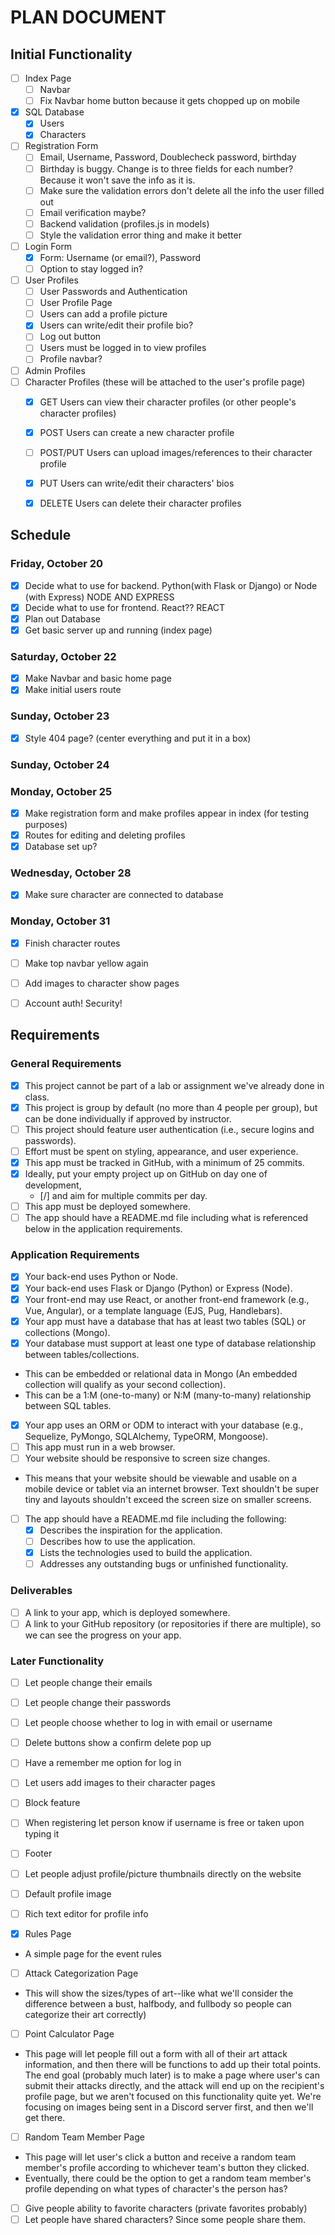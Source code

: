 # PLAN DOCUMENT

## Initial Functionality
- [ ] Index Page
    - [ ] Navbar 
    - [ ] Fix Navbar home button because it gets chopped up on mobile
- [x] SQL Database
    - [x] Users
    - [x] Characters
- [ ] Registration Form
    - [ ] Email, Username, Password, Doublecheck password, birthday
    - [ ] Birthday is buggy. Change is to three fields for each number? Because it won't save the info as it is.
    - [ ] Make sure the validation errors don't delete all the info the user filled out
    - [ ] Email verification maybe?
    - [ ] Backend validation (profiles.js in models)
    - [ ] Style the validation error thing and make it better
- [ ] Login Form
    - [x] Form: Username (or email?), Password
    - [ ] Option to stay logged in?
- [ ] User Profiles
    - [ ] User Passwords and Authentication
    - [ ] User Profile Page
    - [ ] Users can add a profile picture
    - [x] Users can write/edit their profile bio?
    - [ ] Log out button
    - [ ] Users must be logged in to view profiles
    - [ ] Profile navbar?
- [ ] Admin Profiles
- [ ] Character Profiles (these will be attached to the user's profile page)
    - [x] GET Users can view their character profiles (or other people's character profiles)
    - [x] POST Users can create a new character profile
    - [ ] POST/PUT Users can upload images/references to their character profile
    - [x] PUT Users can write/edit their characters' bios
    - [x] DELETE Users can delete their character profiles


## Schedule
### Friday, October 20
- [x] Decide what to use for backend. Python(with Flask or Django) or Node (with Express) NODE AND EXPRESS
- [x] Decide what to use for frontend. React?? REACT
- [x] Plan out Database
- [x] Get basic server up and running (index page)

### Saturday, October 22
- [x] Make Navbar and basic home page
- [x] Make initial users route

### Sunday, October 23
- [x] Style 404 page? (center everything and put it in a box)

### Sunday, October 24

### Monday, October 25
- [x] Make registration form and make profiles appear in index (for testing purposes)
- [x] Routes for editing and deleting profiles
- [x] Database set up?

### Wednesday, October 28
- [x] Make sure character are connected to database


### Monday, October 31
- [x] Finish character routes
- [ ] Make top navbar yellow again
- [ ] Add images to character show pages
- [ ] Account auth! Security!


## Requirements
### General Requirements
- [x] This project cannot be part of a lab or assignment we've already done in class.
- [x] This project is group by default (no more than 4 people per group), but can be done individually if approved by instructor.
- [ ] This project should feature user authentication (i.e., secure logins and passwords).
- [ ] Effort must be spent on styling, appearance, and user experience.
- [x] This app must be tracked in GitHub, with a minimum of 25 commits.
- [x] Ideally, put your empty project up on GitHub on day one of development, 
    - [/] and aim for multiple commits per day.
- [ ] This app must be deployed somewhere.
- [ ] The app should have a README.md file including what is referenced below in the application requirements.

### Application Requirements
- [x] Your back-end uses Python or Node.
- [x] Your back-end uses Flask or Django (Python) or Express (Node).
- [x] Your front-end may use React, or another front-end framework (e.g., Vue, Angular), or a template language (EJS, Pug, Handlebars).
- [x] Your app must have a database that has at least two tables (SQL) or collections (Mongo).
- [x] Your database must support at least one type of database relationship between tables/collections.
* This can be embedded or relational data in Mongo (An embedded collection will qualify as your second collection).
* This can be a 1:M (one-to-many) or N:M (many-to-many) relationship between SQL tables.
- [x] Your app uses an ORM or ODM to interact with your database (e.g., Sequelize, PyMongo, SQLAlchemy, TypeORM, Mongoose).
- [ ] This app must run in a web browser.
- [ ] Your website should be responsive to screen size changes.
* This means that your website should be viewable and usable on a mobile device or tablet via an internet browser. Text shouldn't be super tiny and layouts shouldn't exceed the screen size on smaller screens.
- [ ] The app should have a README.md file including the following:
    - [x] Describes the inspiration for the application.
    - [ ] Describes how to use the application.
    - [x] Lists the technologies used to build the application.
    - [ ] Addresses any outstanding bugs or unfinished functionality.

### Deliverables
- [ ] A link to your app, which is deployed somewhere.
- [ ] A link to your GitHub repository (or repositories if there are multiple), so we can see the progress on your app.

### Later Functionality
- [ ] Let people change their emails
- [ ] Let people change their passwords
- [ ] Let people choose whether to log in with email or username 
- [ ] Delete buttons show a confirm delete pop up
- [ ] Have a remember me option for log in
- [ ] Let users add images to their character pages
- [ ] Block feature
- [ ] When registering let person know if username is free or taken upon typing it
- [ ] Footer
- [ ] Let people adjust profile/picture thumbnails directly on the website
- [ ] Default profile image
- [ ] Rich text editor for profile info

- [x] Rules Page
* A simple page for the event rules
- [ ] Attack Categorization Page
* This will show the sizes/types of art--like what we'll consider the difference between a bust, halfbody, and fullbody so people can categorize their art correctly) 
- [ ] Point Calculator Page
* This page will let people fill out a form with all of their art attack information, and then there will be functions to add up their total points. The end goal (probably much later) is to make a page where user's can submit their attacks directly, and the attack will end up on the recipient's profile page, but we aren't focused on this functionality quite yet. We're focusing on images being sent in a Discord server first, and then we'll get there. 
- [ ] Random Team Member Page
* This page will let user's click a button and receive a random team member's profile according to whichever team's button they clicked.
* Eventually, there could be the option to get a random team member's profile depending on what types of character's the person has?
- [ ] Give people ability to favorite characters (private favorites probably)
- [ ] Let people have shared characters? Since some people share them.